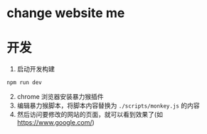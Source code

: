# change website me

# 开发
1. 启动开发构建
```shell
npm run dev
```

2. chrome 浏览器安装暴力猴插件
3. 编辑暴力猴脚本，将脚本内容替换为 `./scripts/monkey.js` 的内容
4. 然后访问要修改的网站的页面，就可以看到效果了(如 https://www.google.com/)